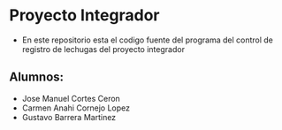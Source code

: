 # Proyecto Integrador
- En este repositorio esta el codigo fuente del programa del control de registro de lechugas del proyecto integrador

## Alumnos: 

- Jose Manuel Cortes Ceron
- Carmen Anahi Cornejo Lopez
- Gustavo Barrera Martinez